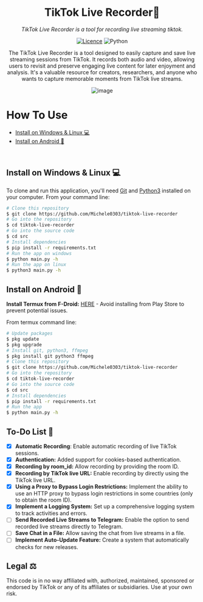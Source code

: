 <div align="center">


<h1> TikTok Live Recorder🎥</h1>

<em>TikTok Live Recorder is a tool for recording live streaming tiktok.</em>

[![Licence](https://img.shields.io/github/license/Ileriayo/markdown-badges?style=for-the-badge)](./LICENSE) ![Python](https://img.shields.io/badge/python-3670A0?style=for-the-badge&logo=python&logoColor=ffdd54)

The TikTok Live Recorder is a tool designed to easily capture and save live streaming sessions from TikTok. It records both audio and video, allowing users to revisit and preserve engaging live content for later enjoyment and analysis. It's a valuable resource for creators, researchers, and anyone who wants to capture memorable moments from TikTok live streams.

<img src="https://i.ibb.co/YTHp5DT/image.png" alt="image" border="0">

</div>

<div align="left">


  <h1> How To Use </h1>

- [Install on Windows & Linux 💻](#install-on-windows--linux-)
- [Install on Android 📱](#install-on-android-)

</div>

<br>

## Install on Windows & Linux 💻

To clone and run this application, you'll need [Git](https://git-scm.com) and [Python3](https://www.python.org/downloads/) installed on your computer. From your command line:

<!-- <img src="https://i.ibb.co/8DkzXZn/image.png" alt="image" border="0"> -->

<be>

</div>

  ```bash
# Clone this repository
$ git clone https://github.com/Michele0303/tiktok-live-recorder
# Go into the repository
$ cd tiktok-live-recorder
# Go into the source code
$ cd src
# Install dependencies
$ pip install -r requirements.txt
# Run the app on windows
$ python main.py -h
# Run the app on linux
$ python3 main.py -h
  ```

## Install on Android 📱

<b>Install Termux from F-Droid:</b> <a href="https://f-droid.org/packages/com.termux/">HERE</a> - Avoid installing from Play Store to prevent potential issues.

From termux command line:

<be>

</div>

  ```bash
# Update packages
$ pkg update
$ pkg upgrade
# Install git, python3, ffmpeg
$ pkg install git python3 ffmpeg
# Clone this repository
$ git clone https://github.com/Michele0303/tiktok-live-recorder
# Go into the repository
$ cd tiktok-live-recorder
# Go into the source code
$ cd src
# Install dependencies
$ pip install -r requirements.txt
# Run the app
$ python main.py -h
  ```

<div align="left">


## To-Do List 🔮

- [x] <b>Automatic Recording</b>: Enable automatic recording of live TikTok sessions.
- [x] <b>Authentication:</b> Added support for cookies-based authentication.
- [x] <b>Recording by room_id:</b> Allow recording by providing the room ID.
- [x] <b>Recording by TikTok live URL:</b> Enable recording by directly using the TikTok live URL.
- [x] <b>Using a Proxy to Bypass Login Restrictions:</b> Implement the ability to use an HTTP proxy to bypass login restrictions in some countries (only to obtain the room ID).
- [x] <b>Implement a Logging System:</b> Set up a comprehensive logging system to track activities and errors.
- [ ] <b>Send Recorded Live Streams to Telegram:</b> Enable the option to send recorded live streams directly to Telegram.
- [ ] <b>Save Chat in a File:</b> Allow saving the chat from live streams in a file.
- [ ] <b>Implement Auto-Update Feature:</b> Create a system that automatically checks for new releases.

## Legal ⚖️

This code is in no way affiliated with, authorized, maintained, sponsored or endorsed by TikTok or any of its affiliates or subsidiaries. Use at your own risk.
